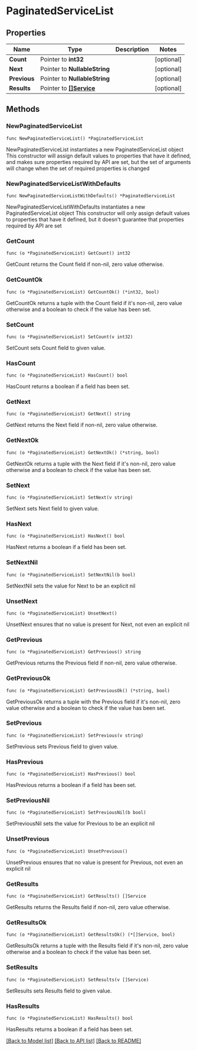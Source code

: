 # PaginatedServiceList

## Properties

Name | Type | Description | Notes
------------ | ------------- | ------------- | -------------
**Count** | Pointer to **int32** |  | [optional] 
**Next** | Pointer to **NullableString** |  | [optional] 
**Previous** | Pointer to **NullableString** |  | [optional] 
**Results** | Pointer to [**[]Service**](Service.md) |  | [optional] 

## Methods

### NewPaginatedServiceList

`func NewPaginatedServiceList() *PaginatedServiceList`

NewPaginatedServiceList instantiates a new PaginatedServiceList object
This constructor will assign default values to properties that have it defined,
and makes sure properties required by API are set, but the set of arguments
will change when the set of required properties is changed

### NewPaginatedServiceListWithDefaults

`func NewPaginatedServiceListWithDefaults() *PaginatedServiceList`

NewPaginatedServiceListWithDefaults instantiates a new PaginatedServiceList object
This constructor will only assign default values to properties that have it defined,
but it doesn't guarantee that properties required by API are set

### GetCount

`func (o *PaginatedServiceList) GetCount() int32`

GetCount returns the Count field if non-nil, zero value otherwise.

### GetCountOk

`func (o *PaginatedServiceList) GetCountOk() (*int32, bool)`

GetCountOk returns a tuple with the Count field if it's non-nil, zero value otherwise
and a boolean to check if the value has been set.

### SetCount

`func (o *PaginatedServiceList) SetCount(v int32)`

SetCount sets Count field to given value.

### HasCount

`func (o *PaginatedServiceList) HasCount() bool`

HasCount returns a boolean if a field has been set.

### GetNext

`func (o *PaginatedServiceList) GetNext() string`

GetNext returns the Next field if non-nil, zero value otherwise.

### GetNextOk

`func (o *PaginatedServiceList) GetNextOk() (*string, bool)`

GetNextOk returns a tuple with the Next field if it's non-nil, zero value otherwise
and a boolean to check if the value has been set.

### SetNext

`func (o *PaginatedServiceList) SetNext(v string)`

SetNext sets Next field to given value.

### HasNext

`func (o *PaginatedServiceList) HasNext() bool`

HasNext returns a boolean if a field has been set.

### SetNextNil

`func (o *PaginatedServiceList) SetNextNil(b bool)`

 SetNextNil sets the value for Next to be an explicit nil

### UnsetNext
`func (o *PaginatedServiceList) UnsetNext()`

UnsetNext ensures that no value is present for Next, not even an explicit nil
### GetPrevious

`func (o *PaginatedServiceList) GetPrevious() string`

GetPrevious returns the Previous field if non-nil, zero value otherwise.

### GetPreviousOk

`func (o *PaginatedServiceList) GetPreviousOk() (*string, bool)`

GetPreviousOk returns a tuple with the Previous field if it's non-nil, zero value otherwise
and a boolean to check if the value has been set.

### SetPrevious

`func (o *PaginatedServiceList) SetPrevious(v string)`

SetPrevious sets Previous field to given value.

### HasPrevious

`func (o *PaginatedServiceList) HasPrevious() bool`

HasPrevious returns a boolean if a field has been set.

### SetPreviousNil

`func (o *PaginatedServiceList) SetPreviousNil(b bool)`

 SetPreviousNil sets the value for Previous to be an explicit nil

### UnsetPrevious
`func (o *PaginatedServiceList) UnsetPrevious()`

UnsetPrevious ensures that no value is present for Previous, not even an explicit nil
### GetResults

`func (o *PaginatedServiceList) GetResults() []Service`

GetResults returns the Results field if non-nil, zero value otherwise.

### GetResultsOk

`func (o *PaginatedServiceList) GetResultsOk() (*[]Service, bool)`

GetResultsOk returns a tuple with the Results field if it's non-nil, zero value otherwise
and a boolean to check if the value has been set.

### SetResults

`func (o *PaginatedServiceList) SetResults(v []Service)`

SetResults sets Results field to given value.

### HasResults

`func (o *PaginatedServiceList) HasResults() bool`

HasResults returns a boolean if a field has been set.


[[Back to Model list]](../README.md#documentation-for-models) [[Back to API list]](../README.md#documentation-for-api-endpoints) [[Back to README]](../README.md)


